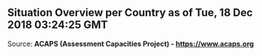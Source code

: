 ## Situation Overview per Country as of Tue, 18 Dec 2018 03:24:25 GMT

Source: **ACAPS (Assessment Capacities Project) - https://www.acaps.org**